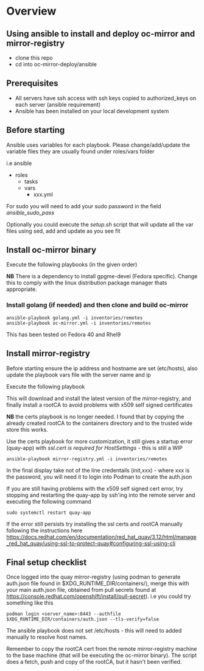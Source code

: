 # Overview

## Using ansible to install and deploy oc-mirror and mirror-registry

- clone this repo
- cd into oc-mirror-deploy/ansible

## Prerequisites

- All servers have ssh access with ssh keys copied to authorized_keys on each server (ansible requirement)
- Ansible has been installed on your local development system

## Before starting

Ansible uses variables for each playbook. Please change/add/update the variable files they are usually found under roles/vars folder

i.e 
ansible
  - roles
    - tasks
    - vars
      - xxx.yml

For sudo you will need to add your sudo password in the field *ansible_sudo_pass*

Optionally you could execute the *setup.sh* script that will update all the var files using sed, add and update as you see fit


## Install oc-mirror binary

Execute the following playbooks (in the given order)

**NB** There is a dependency to install gpgme-devel (Fedora specific). Change this to comply with the linux distribution package manager thats appropriate.

### Install golang (if needed) and then clone and build oc-mirror

```
ansible-playbook golang.yml -i inventories/remotes 
ansible-playbook oc-mirror.yml -i inventories/remotes 
```

This has been tested on Fedora 40 and Rhel9 

## Install mirror-registry

Before starting ensure the ip address and hostname are set (etc/hosts), also update the playbook vars file with the server name and ip

Execute the following playbook

This will download and install the latest version of the mirror-registry, and finally install a rootCA to avoid problems with x509 self signed certificates

**NB** the certs playbook is no longer needed. I found that by copying the already created rootCA to
the containers directory and to the trusted wide store this works.

Use the certs playbook for more customization, it still gives a startup error (quay-app) with
*ssl.cert is required for HostSettings* - this is still a WIP

```
ansible-playbook mirror-registry.yml -i inventories/remotes 
```

In the final display take not of the line credentails (init,xxx) - where xxx is the password, you will need it to login into Podman to create the auth.json

If you are still having problems with the x509 self signed cert error, try stopping and restarting the quay-app by ssh'ing into the remote server
and executing the following command

```
sudo systemctl restart quay-app
```

If the error still persists try installing the ssl certs and rootCA manually following the instructions here  https://docs.redhat.com/en/documentation/red_hat_quay/3.12/html/manage_red_hat_quay/using-ssl-to-protect-quay#configuring-ssl-using-cli


## Final setup checklist 

Once logged into the quay mirror-registry (using podman to generate auth.json file found in $XDG_RUNTIME_DIR/containers/), 
merge this with your main auth.json file, obtained from pull secrets found at https://console.redhat.com/openshift/install/pull-secret).
i.e you could try something like this

```
podman login <server_name>:8443 --authfile $XDG_RUNTIME_DIR/containers/auth.json --tls-verify=false
```

The ansible playbook does not set /etc/hosts - this will need to added manually to resolve host names.

Remember to copy the rootCA cert from the remote mirror-registry machine to the base machine (that will be executing the oc-mirror binary).
The script does a fetch, push and copy of the rootCA, but it hasn't been verified.
